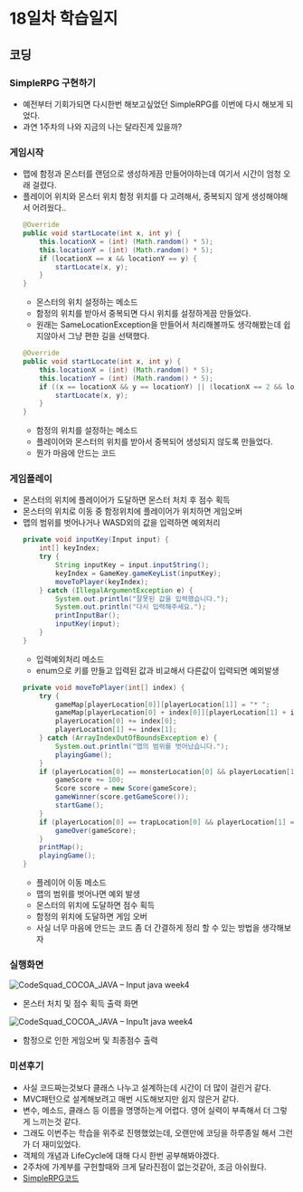 # 18일차 학습일지

## 코딩

### SimpleRPG 구현하기
- 예전부터 기회가되면 다시한번 해보고싶었던 SimpleRPG를 이번에 다시 해보게 되었다.
- 과연 1주차의 나와 지금의 나는 달라진게 있을까?

### 게임시작
- 맵에 함정과 몬스터를 랜덤으로 생성하게끔 만들어야하는데 여기서 시간이 엄청 오래 걸렸다.
- 플레이어 위치와 몬스터 위치 함정 위치를 다 고려해서, 중복되지 않게 생성해야해서 어려웠다..
    ```java
    @Override
    public void startLocate(int x, int y) {
        this.locationX = (int) (Math.random() * 5);
        this.locationY = (int) (Math.random() * 5);
        if (locationX == x && locationY == y) {
            startLocate(x, y);
        }
    }
    ```
    - 몬스터의 위치 설정하는 메소드
    - 함정의 위치를 받아서 중복되면 다시 위치를 설정하게끔 만들었다.
    - 원래는 SameLocationException을 만들어서 처리해볼까도 생각해봤는데 쉽지않아서 그냥 편한 길을 선택했다.
    ```java
    @Override
    public void startLocate(int x, int y) {
        this.locationX = (int) (Math.random() * 5);
        this.locationY = (int) (Math.random() * 5);
        if ((x == locationX && y == locationY) || (locationX == 2 && locationY == 2)) {
            startLocate(x, y);
        }
    }
    ```
    - 함정의 위치를 설정하는 메소드
    - 플레이어와 몬스터의 위치를 받아서 중복되어 생성되지 않도록 만들었다.
    - 뭔가 마음에 안드는 코드
### 게임플레이
- 몬스터의 위치에 플레이어가 도달하면 몬스터 처치 후 점수 획득
- 몬스터의 위치로 이동 중 함정위치에 플레이어가 위치하면 게임오버
- 맵의 범위를 벗어나거나 WASD외의 값을 입력하면 예외처리
    ```java
    private void inputKey(Input input) {
        int[] keyIndex;
        try {
            String inputKey = input.inputString();
            keyIndex = GameKey.gameKeyList(inputKey);
            moveToPlayer(keyIndex);
        } catch (IllegalArgumentException e) {
            System.out.println("잘못된 값을 입력했습니다.");
            System.out.println("다시 입력해주세요.");
            printInputBar();
            inputKey(input);
        }
    }
    ```
    - 입력예외처리 메소드
    - enum으로 키를 만들고 입력된 값과 비교해서 다른값이 입력되면 예외발생
    ```java
    private void moveToPlayer(int[] index) {
        try {
            gameMap[playerLocation[0]][playerLocation[1]] = "* ";
            gameMap[playerLocation[0] + index[0]][playerLocation[1] + index[1]] = "P ";
            playerLocation[0] += index[0];
            playerLocation[1] += index[1];
        } catch (ArrayIndexOutOfBoundsException e) {
            System.out.println("맵의 범위를 벗어났습니다.");
            playingGame();
        }
        if (playerLocation[0] == monsterLocation[0] && playerLocation[1] == monsterLocation[1]) {
            gameScore += 100;
            Score score = new Score(gameScore);
            gameWinner(score.getGameScore());
            startGame();
        }
        if (playerLocation[0] == trapLocation[0] && playerLocation[1] == trapLocation[1]) {
            gameOver(gameScore);
        }
        printMap();
        playingGame();
    }
    ```
    - 플레이어 이동 메소드
    - 맵의 범위를 벗어나면 예외 발생
    - 몬스터의 위치에 도달하면 점수 획득
    - 함정의 위치에 도달하면 게임 오버
    - 사실 너무 마음에 안드는 코드 좀 더 간결하게 정리 할 수 있는 방법을 생각해보자
### 실행화면
![CodeSquad_COCOA_JAVA – Input java  week4](https://user-images.githubusercontent.com/78953393/143290109-de405bf2-eda0-42c4-b543-05f538cf9e8d.png)
- 몬스터 처치 및 점수 획득 출력 화면
    
![CodeSquad_COCOA_JAVA – Inpu1t java  week4](https://user-images.githubusercontent.com/78953393/143290054-d7060ef8-1349-43a2-b773-179a20c21f2f.png)
- 함정으로 인한 게임오버 및 최종점수 출력

### 미션후기
- 사실 코드짜는것보다 클래스 나누고 설계하는데 시간이 더 많이 걸린거 같다.
- MVC패턴으로 설계해보려고 매번 시도해보지만 쉽지 않은거 같다.
- 변수, 메소드, 클래스 등 이름을 명명하는게 어렵다. 영어 실력이 부족해서 더 그렇게 느끼는것 같다.
- 그래도 이번주는 학습을 위주로 진행했었는데, 오랜만에 코딩을 하루종일 해서 그런가 더 재미있었다.
- 객체의 개념과 LifeCycle에 대해 다시 한번 공부해봐야겠다.
- 2주차에 가계부를 구헌할때와 크게 달라진점이 없는것같아, 조금 아쉬웠다. 
- <a href=https://github.com/Black-bong/CodeSquad_COCOA_JAVA/tree/master/week4/src/simplerpg>SimpleRPG코드</a>
